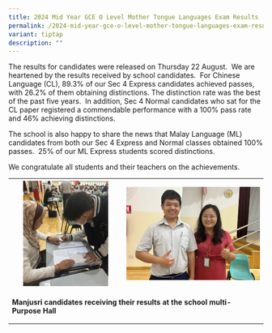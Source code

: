 ```yaml
---
title: 2024 Mid Year GCE O Level Mother Tongue Languages Exam Results
permalink: /2024-mid-year-gce-o-level-mother-tongue-languages-exam-results/
variant: tiptap
description: ""
---
```

<p>The results for candidates were released on Thursday 22 August.&nbsp;
We are heartened by the results received by school candidates.&nbsp; For
Chinese Language (CL), 89.3% of our Sec 4 Express candidates achieved passes,
with 26.2% of them obtaining distinctions. The distinction rate was the
best of the past five years.&nbsp; In addition, Sec 4 Normal candidates
who sat for the CL paper registered a commendable performance with a 100%
pass rate and 46% achieving distinctions.</p>
<p>The school is also happy to share the news that Malay Language (ML) candidates
from both our Sec 4 Express and Normal classes obtained 100% passes.&nbsp;
25% of our ML Express students scored distinctions.</p>
<p>We congratulate all students and their teachers on the achievements.</p>
<table style="minWidth: 50px">
<colgroup>
<col>
<col>
</colgroup>
<tbody>
<tr>
<th rowspan="1" colspan="1">
<div class="isomer-image-wrapper">
<img style="width: 79%;" height="auto" width="100%" alt="" src="/images/Spotlight/2024 MT/mt1.jpg">
</div>
</th>
<th rowspan="1" colspan="1">
<div class="isomer-image-wrapper">
<img style="width: 100%" height="auto" width="100%" alt="" src="/images/Spotlight/2024 MT/mt2.jpg">
</div>
</th>
</tr>
<tr>
<td rowspan="1" colspan="2">
<p><strong>Manjusri candidates receiving their results at the school multi-Purpose Hall</strong>
</p>
</td>
</tr>
</tbody>
</table>
<p></p>